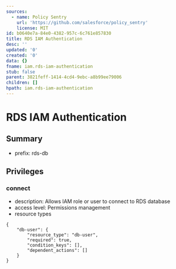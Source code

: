 ```yaml
---
sources:
  - name: Policy Sentry
    url: 'https://github.com/salesforce/policy_sentry'
    license: MIT
id: b0640e7a-84e0-4382-957c-6c761e857830
title: RDS IAM Authentication
desc: ''
updated: '0'
created: '0'
data: {}
fname: iam.rds-iam-authentication
stub: false
parent: 3821feff-1414-4cd4-9ebc-a8b99ee79006
children: []
hpath: iam.rds-iam-authentication
---
```

# RDS IAM Authentication

## Summary

- prefix: rds-db

## Privileges

### connect

- description: Allows IAM role or user to connect to RDS database
- access level: Permissions management
- resource types

```
{
    "db-user": {
        "resource_type": "db-user",
        "required": true,
        "condition_keys": [],
        "dependent_actions": []
    }
}
```
